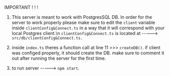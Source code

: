 IMPORTANT ! ! !

1. This server is meant to work with PostgresSQL DB. In order for the server to work properly please make sure to edit the <code>client</code> variable inside <code>clientConfig&Connect.ts</code>    in a way that it will correspond with your local Postgres client.\n
<code>clientConfig&Connect.ts</code> is located at -----> <code>src/db/clientConfig&Connect.ts.</code>

2. inside <code>index.ts</code> theres a function call at line 11 >>> <code>createDB()</code>. 
   if client was configed properly, it should create the DB. make sure to comment it out after running 
   the server for the first time.

3.  to run server -----> <code>npm start</code>.
